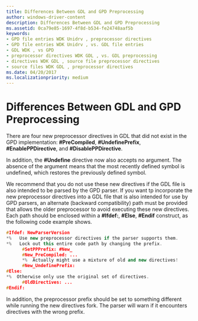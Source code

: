 ```yaml
---
title: Differences Between GDL and GPD Preprocessing
author: windows-driver-content
description: Differences Between GDL and GPD Preprocessing
ms.assetid: 0ca79e85-1697-4f8d-b534-fe24748aaf5b
keywords:
- GPD file entries WDK Unidrv , preprocessor directives
- GPD file entries WDK Unidrv , vs. GDL file entries
- GDL WDK , vs GPD
- preprocessor directives WDK GDL , vs. GDL preprocessing
- directives WDK GDL , source file preprocessor directives
- source files WDK GDL , preprocessor directives
ms.date: 04/20/2017
ms.localizationpriority: medium
---
```


# Differences Between GDL and GPD Preprocessing


There are four new preprocessor directives in GDL that did not exist in the GPD implementation: **\#PreCompiled**, **\#UndefinePrefix**, **\#EnablePPDirective**, and **\#DisablePPDirective**.

In addition, the **\#Undefine** directive now also accepts no argument. The absence of the argument means that the most recently defined symbol is undefined, which restores the previously defined symbol.

We recommend that you do not use these new directives if the GDL file is also intended to be parsed by the GPD parser. If you want tp incorporate the new preprocessor directives into a GDL file that is also intended for use by GPD parsers, an alternate (backward compatibility) path must be provided that allows the older preprocessor to avoid executing these new directives. Each path should be enclosed within a **\#Ifdef:**, **\#Else**, **\#Endif** construct, as the following code example shows.

```cpp
#Ifdef: NewParserVersion
*%   Use new preprocessor directives if the parser supports them.
*%   Lock out this entire code path by changing the prefix.
      #SetPPPrefix: #New_
      #New_PreCompiled: ...
      *%  Actually might use a mixture of old and new directives!
      #New_UndefinePrefix:
#Else:
*%  Otherwise only use the original set of directives.
      #OldDirectives: ...
#Endif:
```

In addition, the preprocessor prefix should be set to something different while running the new directives fork. The parser will warn if it encounters directives with the wrong prefix.

 

 





